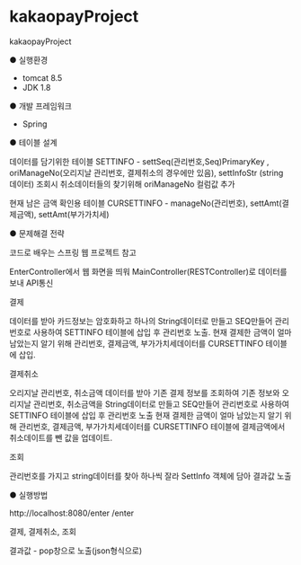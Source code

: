 # kakaopayProject
kakaopayProject

● 실행환경

- tomcat 8.5
- JDK 1.8

● 개발 프레임워크

- Spring

● 테이블 설계

데이터를 담기위한 테이블
SETTINFO - settSeq(관리번호,Seq)PrimaryKey , oriManageNo(오리지날 관리번호, 결제취소의 경우에만 있음), settInfoStr (string 데이터)
조회시 취소데이터들의 찾기위해 oriManageNo 컬럼값 추가

현재 남은 금액 확인용 테이블
CURSETTINFO - manageNo(관리번호), settAmt(결제금액), settAmt(부가가치세)

● 문제해결 전략

코드로 배우는 스프링 웹 프로젝트 참고

EnterController에서 웹 화면을 띄워 MainController(RESTController)로 데이터를 보내 API통신

결제

데이터를 받아 카드정보는 암호화하고 하나의 String데이터로 만들고 SEQ만들어 관리번호로 사용하여 SETTINFO 테이블에 삽입 후 관리번호 노출.
현재 결제한 금액이 얼마 남았는지 알기 위해 관리번호, 결제금액, 부가가치세데이터를 CURSETTINFO 테이블에 삽입.

결제취소

오리지날 관리번호, 취소금액 데이터를 받아 기존 결제 정보를 조회하여 기존 정보와 오리지날 관리번호, 취소금액을 String데이터로 만들고 SEQ만들어 관리번호로 사용하여 SETTINFO 테이블에 삽입 후 관리번호 노출
현재 결제한 금액이 얼마 남았는지 알기 위해 관리번호, 결제금액, 부가가치세데이터를 CURSETTINFO 테이블에 결제금액에서 취소데이트를 뺀 값을 업데이트.

조회

관리번호를 가지고 string데이터를 찾아 하나씩 잘라 SettInfo 객체에 담아 결과값 노출

● 실행방법

http://localhost:8080/enter /enter

결제, 결제취소, 조회

결과값 - pop창으로 노출(json형식으로)
